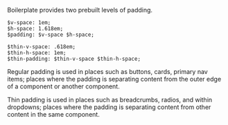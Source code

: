 Boilerplate provides two prebuilt levels of padding.

```
$v-space: 1em;
$h-space: 1.618em;
$padding: $v-space $h-space;

$thin-v-space: .618em;
$thin-h-space: 1em;
$thin-padding: $thin-v-space $thin-h-space;
```

Regular padding is used in places such as buttons, cards, primary nav items; places where the padding is separating content from the outer edge of a component or another component.

Thin padding is used in places such as breadcrumbs, radios, and within dropdowns; places where the padding is separating content from other content in the same component.
